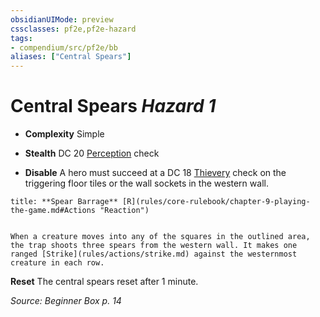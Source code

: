 ```yaml
---
obsidianUIMode: preview
cssclasses: pf2e,pf2e-hazard
tags:
- compendium/src/pf2e/bb
aliases: ["Central Spears"]
---
```

# Central Spears *Hazard 1*  

- **Complexity** Simple
- **Stealth** DC 20 [Perception](compendium/skills.md#Perception) check  



- **Disable** A hero must succeed at a DC 18 [Thievery](compendium/skills.md#Thievery) check on the triggering floor tiles or the wall sockets in the western wall.  

```ad-embed-ability
title: **Spear Barrage** [R](rules/core-rulebook/chapter-9-playing-the-game.md#Actions "Reaction")


When a creature moves into any of the squares in the outlined area, the trap shoots three spears from the western wall. It makes one ranged [Strike](rules/actions/strike.md) against the westernmost creature in each row.
```

**Reset** The central spears reset after 1 minute.  

*Source: Beginner Box p. 14*
